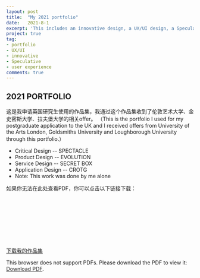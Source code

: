 ```yaml
---
layout: post
title:  "My 2021 portfolio"
date:   2021-8-1
excerpt: 'This includes an innovative design, a UX/UI design, a Speculative design, and a user experience design.'
project: true
tag:
- portfolio
- UX/UI
- innovative 
- Speculative 
- user experience
comments: true
---
```


## 2021 PORTFOLIO 
这是我申请英国研究生使用的作品集，我通过这个作品集收到了伦敦艺术大学、金史密斯大学、拉夫堡大学的相关offer。
（This is the portfolio I used for my postgraduate application to the UK and I received offers from University of the Arts London, Goldsmiths University and Loughborough University through this portfolio.）


* Critical Design    --     SPECTACLE
* Product Design     --     EVOLUTION
* Service Design     --     SECRET BOX
* Application Design --     CROTG
* Note: This work was done by me alone

<p>如果你无法在此处查看PDF，你可以点击以下链接下载：</p>
<a href="/assets/portfolio.pdf" download>下载我的作品集</a>

<object data="/assets/portfolio.pdf" type="application/pdf" class="pdf-object">
    <embed src="/assets/portfolio.pdf">
        <p>This browser does not support PDFs. Please download the PDF to view it: <a href="/assets/portfolio.pdf">Download PDF</a>.</p>
    </embed>
</object>





















